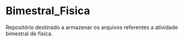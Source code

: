 # Bimestral_Fisica
Repositório destinado a armazenar os arquivos referentes a atividade bimestral de física.

